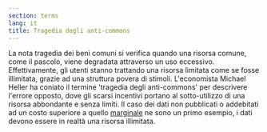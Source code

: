 ```yaml
---
section: terms
lang: it
title: Tragedia degli anti-commons
---
```

La nota tragedia dei beni comuni si verifica quando una risorsa comune, come il pascolo, viene degradata attraverso un uso eccessivo. Effettivamente, gli utenti stanno trattando una risorsa limitata come se fosse illimitata, grazie ad una struttura povera di stimoli. L'economista Michael Heller ha coniato il termine 'tragedia degli anti-commons' per descrivere l'errore opposto, dove gli scarsi incentivi portano al sotto-utilizzo di una risorsa abbondante e senza limiti. Il caso dei dati non pubblicati o addebitati ad un costo superiore a quello [marginale](/glossary/it/marginal-cost/) ne sono un primo esempio, i dati devono essere in realtà una risorsa illimitata.
